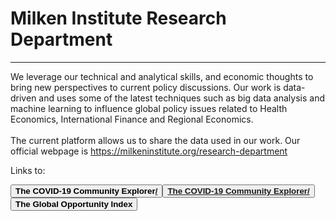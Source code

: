 <H1><b>Milken Institute Research Department </b></H1><Hr>

We leverage our technical and analytical skills, and economic thoughts to bring new perspectives to current policy discussions. Our work is data-driven and uses some of the latest techniques such as big data analysis and machine learning to influence global policy issues related to Health Economics, International Finance and Regional Economics.<br><br>
The current platform allows us to share the data used in our work. Our official webpage is https://milkeninstitute.org/research-department

Links to:

<button class="button button2"><b>The COVID-19 Community Explorer<a href="https://miresearch.github.io/MI-COVID-19-Community-Explorer/" target="_blank">/</a></b><br>
<a href="https://miresearch.github.io/MI-COVID-19-Community-Explorer/" target="_blank"><button class="button button2"><b>The COVID-19 Community Explorer/</a></b><br>
 <button class="button button2"><b>The Global Opportunity Index<a href="https://miresearch.github.io/Global-Opportunity-Index/" target="_blank"></b></button>



